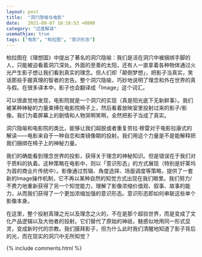 ```yaml
---
layout: post
title:  "洞穴隐喻与电影"
date:   2021-09-07 18:16:53 +0800
category: "过度解读"
usemathjax: true
tags: ["电影", "柏拉图", "意识形态"]
---
```


柏拉图在《理想国》中提出了著名的洞穴隐喻：我们是活在洞穴中被捆绑手脚的人，只能被迫看着洞穴深处。外面的至善的太阳，还有人一直拿着各种物体通过火光产生影子想让我们看到真实的理念。但人们却「颠倒梦想」，把影子当真实，笑话那些手握真理的智者的忠告。整个洞穴隐喻，巧妙地说明了理念和外在世界的真与假。在很多译本中，影子也会翻译成「Image」这个词汇。

可以很直觉地发现，电影院就是一个洞穴的实现（真是阳光底下无新鲜事）。我们被某种神秘的力量束缚在电影院椅子上，然后看着放映室里投射过来的影子/影像。我们为着屏幕上的剧情和人物哭啊笑啊，全然把影子当成了真实。

洞穴隐喻和电影院的类比，能够让我们超脱或者重复劳拉·穆雷对于电影拉康式的解读——电影来自于一种自恋和类镜像期的投射。我们用这个力量是不是能解释把我们捆绑在椅子上的神秘力量。

我们的确能看到理念世界的投影，获得关于理念的神秘知识。但是错误在于我们对于质料的执着。这种策略在电影中，则以「意识形态」的方式展现（特别是好莱坞为首的商业片传统中）。影像通过剪辑、角度选择、场面调度等策略，提供了一套新的Image操作机制，它不再以某种自然的知觉方式出现在我们眼里。我们努力/不费力地重新获得了另一个知觉能力，理解了影像浓缩价值观、叙事、故事的能力，从而我们获得了一个更加浓缩加强的意识形态。意识形态即如何串联这些单个影像本身。

在这里，整个投射真理之光以及理念之火的，不在是那个超验世界，而是变成了文化产品逻辑以及大他者的投射。它们替代了原始的神祇，魅惑似地用同一形式显灵，变成新时代的宗教。我们膜拜影子，但为什么此时我们清醒地知道了影子背后的光，而在现实的洞穴中无所知觉？

{% include comments.html %}
